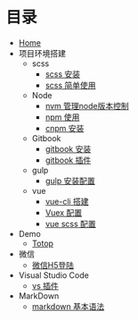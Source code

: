 # 目录

* [Home](README.md)
* 项目环境搭建
	+ scss
		+ [scss 安装](src/localEnvironment/scss/scss_install.md)
		+ [scss 简单使用](src/localEnvironment/scss/scss_use.md)
	+ Node
		+ [nvm 管理node版本控制](src/localEnvironment/node/nvm_install.md)
		+ [npm 使用](src/localEnvironment/node/npm.md)
		+ [cnpm 安装](src/localEnvironment/node/cnpm_install.md)
	+ Gitbook
		+ [gitbook 安装](src/localEnvironment/gitbook/gitbook.md)
		+ [gitbook 插件](src/localEnvironment/gitbook/plugin.md)
	+ gulp
		+ [gulp 安装配置](src/localEnvironment/gulp/gulp_install.md)
	+ vue
		+ [vue-cli 搭建](src/localEnvironment/vue/vue-cli_install.md)
		+ [Vuex 配置](src/localEnvironment/vue/vue_vuex.md)
		+ [vue scss 配置](src/localEnvironment/vue/vue_scss.md)
* Demo
	+ [Totop](src/md_file/demo/totop.md)
* 微信	
	+ [微信H5登陆](src/md_file/wx/h5_login.md)
* Visual Studio Code   
	+ [vs 插件](src/md_file/vscode/vs_plugin.md)
* MarkDown   
	+ [markdown 基本语法](src/md_file/markdown/simple_grammar.md)